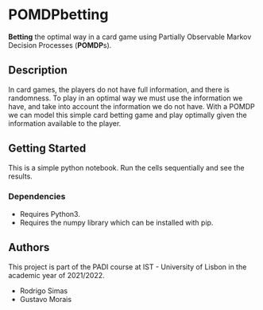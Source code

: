 # POMDPbetting
**Betting** the optimal way in a card game using Partially Observable Markov Decision Processes (**POMDP**s).

## Description
In card games, the players do not have full information, and there is randomness.
To play in an optimal way we must use the information we have, and take into account the information we do not have. With a POMDP we can model this simple card betting game and play optimally given the information available to the player.

## Getting Started
This is a simple python notebook. Run the cells sequentially and see the results.
### Dependencies

* Requires Python3.
* Requires the numpy library which can be installed with pip.

## Authors
This project is part of the PADI course at IST - University of Lisbon in the academic year of 2021/2022.
* Rodrigo Simas
* Gustavo Morais
